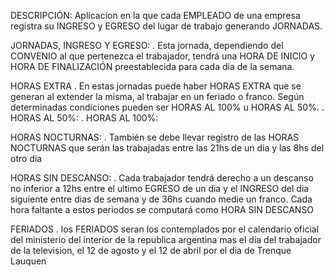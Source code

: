 DESCRIPCIÓN:
Aplicacion en la que cada EMPLEADO de una empresa registra su INGRESO y EGRESO del lugar de trabajo generando JORNADAS. 

JORNADAS, INGRESO Y EGRESO:
. Esta jornada, dependiendo del CONVENIO al que pertenezca el trabajador, tendrá una HORA DE INICIO y HORA DE FINALIZACIÓN preestablecida para cada dia de la semana.

HORAS EXTRA
. En estas jornadas puede haber HORAS EXTRA que se generan al extender la misma, al trabajar en un feriado o franco. Según determinadas condiciones pueden ser HORAS AL 100% u HORAS AL 50%. 
. HORAS AL 50%:
. HORAS AL 100%:

HORAS NOCTURNAS:
. También se debe llevar registro de las HORAS NOCTURNAS que serán las trabajadas entre las 21hs de un dia y las 8hs del otro dia

HORAS SIN DESCANSO:
. Cada trabajador tendrá derecho a un descanso no inferior a 12hs entre el ultimo EGRESO de un dia y el INGRESO del dia siguiente entre dias de semana y de 36hs cuando medie un franco. Cada hora faltante a estos periodos se computará como HORA SIN DESCANSO

FERIADOS
. los FERIADOS seran los contemplados por el calendario oficial del ministerio del interior de la republica argentina mas el dia del trabajador de la television, el 12 de agosto y el 12 de abril por el dia de Trenque Lauquen


